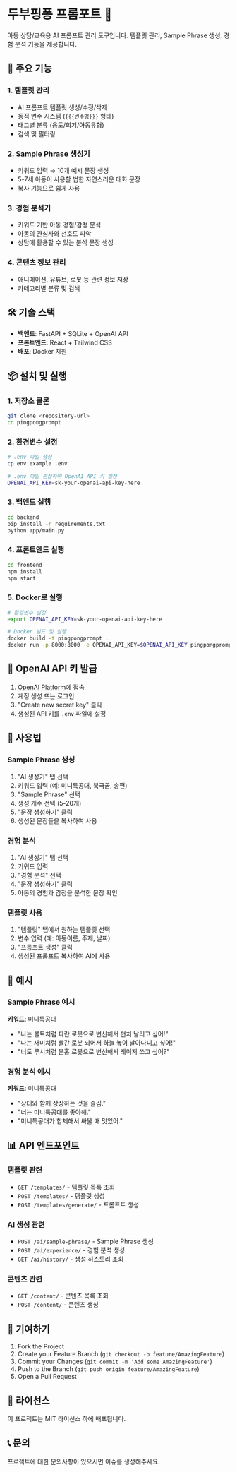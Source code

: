 # 두부핑퐁 프롬포트 🎯

아동 상담/교육용 AI 프롬프트 관리 도구입니다. 템플릿 관리, Sample Phrase 생성, 경험 분석 기능을 제공합니다.

## 🚀 주요 기능

### 1. 템플릿 관리
- AI 프롬프트 템플릿 생성/수정/삭제
- 동적 변수 시스템 (`{{{변수명}}}` 형태)
- 태그별 분류 (용도/회기/아동유형)
- 검색 및 필터링

### 2. Sample Phrase 생성기
- 키워드 입력 → 10개 예시 문장 생성
- 5-7세 아동이 사용할 법한 자연스러운 대화 문장
- 복사 기능으로 쉽게 사용

### 3. 경험 분석기
- 키워드 기반 아동 경험/감정 분석
- 아동의 관심사와 선호도 파악
- 상담에 활용할 수 있는 분석 문장 생성

### 4. 콘텐츠 정보 관리
- 애니메이션, 유튜브, 로봇 등 관련 정보 저장
- 카테고리별 분류 및 검색

## 🛠️ 기술 스택

- **백엔드**: FastAPI + SQLite + OpenAI API
- **프론트엔드**: React + Tailwind CSS
- **배포**: Docker 지원

## 📦 설치 및 실행

### 1. 저장소 클론
```bash
git clone <repository-url>
cd pingpongprompt
```

### 2. 환경변수 설정
```bash
# .env 파일 생성
cp env.example .env

# .env 파일 편집하여 OpenAI API 키 설정
OPENAI_API_KEY=sk-your-openai-api-key-here
```

### 3. 백엔드 실행
```bash
cd backend
pip install -r requirements.txt
python app/main.py
```

### 4. 프론트엔드 실행
```bash
cd frontend
npm install
npm start
```

### 5. Docker로 실행
```bash
# 환경변수 설정
export OPENAI_API_KEY=sk-your-openai-api-key-here

# Docker 빌드 및 실행
docker build -t pingpongprompt .
docker run -p 8000:8000 -e OPENAI_API_KEY=$OPENAI_API_KEY pingpongprompt
```

## 🔑 OpenAI API 키 발급

1. [OpenAI Platform](https://platform.openai.com/api-keys)에 접속
2. 계정 생성 또는 로그인
3. "Create new secret key" 클릭
4. 생성된 API 키를 `.env` 파일에 설정

## 📱 사용법

### Sample Phrase 생성
1. "AI 생성기" 탭 선택
2. 키워드 입력 (예: 미니특공대, 북극곰, 송편)
3. "Sample Phrase" 선택
4. 생성 개수 선택 (5-20개)
5. "문장 생성하기" 클릭
6. 생성된 문장들을 복사하여 사용

### 경험 분석
1. "AI 생성기" 탭 선택
2. 키워드 입력
3. "경험 분석" 선택
4. "문장 생성하기" 클릭
5. 아동의 경험과 감정을 분석한 문장 확인

### 템플릿 사용
1. "템플릿" 탭에서 원하는 템플릿 선택
2. 변수 입력 (예: 아동이름, 주제, 날짜)
3. "프롬프트 생성" 클릭
4. 생성된 프롬프트 복사하여 AI에 사용

## 🎯 예시

### Sample Phrase 예시
**키워드**: 미니특공대
- "나는 볼트처럼 파란 로봇으로 변신해서 펀치 날리고 싶어!"
- "나는 새미처럼 빨간 로봇 되어서 하늘 높이 날아다니고 싶어!"
- "너도 루시처럼 분홍 로봇으로 변신해서 레이저 쏘고 싶어?"

### 경험 분석 예시
**키워드**: 미니특공대
- "상대와 함께 상상하는 것을 즐김."
- "너는 미니특공대를 좋아해."
- "미니특공대가 합체해서 싸울 때 멋있어."

## 📊 API 엔드포인트

### 템플릿 관련
- `GET /templates/` - 템플릿 목록 조회
- `POST /templates/` - 템플릿 생성
- `POST /templates/generate/` - 프롬프트 생성

### AI 생성 관련
- `POST /ai/sample-phrase/` - Sample Phrase 생성
- `POST /ai/experience/` - 경험 분석 생성
- `GET /ai/history/` - 생성 히스토리 조회

### 콘텐츠 관련
- `GET /content/` - 콘텐츠 목록 조회
- `POST /content/` - 콘텐츠 생성

## 🤝 기여하기

1. Fork the Project
2. Create your Feature Branch (`git checkout -b feature/AmazingFeature`)
3. Commit your Changes (`git commit -m 'Add some AmazingFeature'`)
4. Push to the Branch (`git push origin feature/AmazingFeature`)
5. Open a Pull Request

## 📄 라이선스

이 프로젝트는 MIT 라이선스 하에 배포됩니다.

## 📞 문의

프로젝트에 대한 문의사항이 있으시면 이슈를 생성해주세요.
